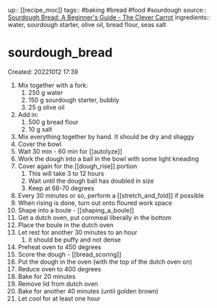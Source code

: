 up:: [[recipe_moc]]
tags:: #baking #bread #food #sourdough
source:: [Sourdough Bread: A Beginner's Guide - The Clever Carrot](https://www.theclevercarrot.com/2014/01/sourdough-bread-a-beginners-guide/#how-to)
ingredients:: water, sourdough starter, olive oil, bread flour, seas salt

# sourdough_bread

Created: 20221012 17:39

1. Mix together with a fork:
	1. 250 g water
	2. 150 g sourdough starter, bubbly
	3. 25 g olive oil
2. Add in:
	1. 500 g bread flour
	2. 10 g salt
3. Mix everything together by hand. It should be dry and shaggy
4. Cover the bowl
5. Wait 30 min - 60 min for [[autolyze]]
6. Work the dough into a ball in the bowl with some light kneading
7. Cover again for the [[dough_rise]] portion
	1. This will take 3 to 12 hours
	2. Wait until the dough ball has doubled in size
	3. Keep at 68-70 degrees
8. Every 30 minutes or so, perform a [[stretch_and_fold]] if possible
9. When rising is done, turn out onto floured work space
10. Shape into a boule - [[shaping_a_boule]]
11. Get a dutch oven, put cornmeal liberally in the bottom
12. Place the boule in the dutch oven
13. Let rest for another 30 minutes to an hour
	1. it should be puffy and not dense
14. Preheat oven to 450 degrees
15. Score the dough - [[bread_scoring]]
16. Put the dough in the oven (with the top of the dutch oven on)
17. Reduce oven to 400 degrees
18. Bake for 20 minutes
19. Remove lid from dutch oven
20. Bake for another 40 minutes (until golden brown)
21. Let cool for at least one hour
